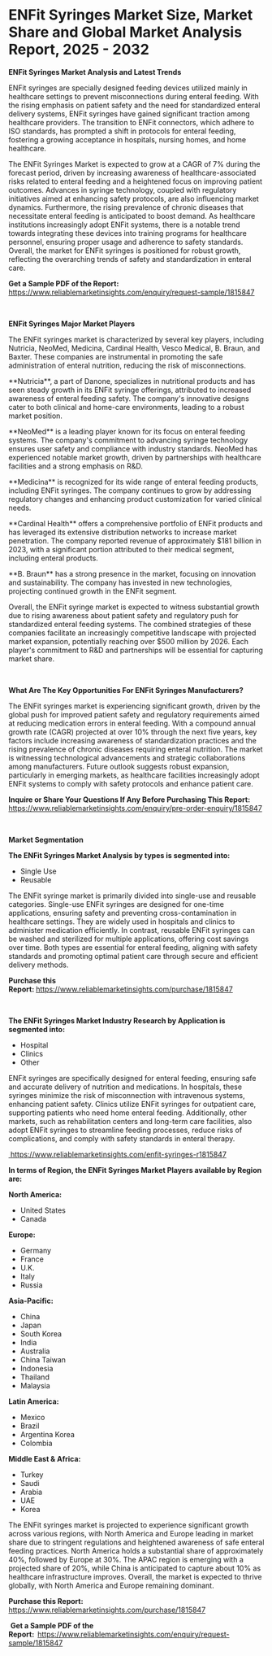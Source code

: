 <p><h1>ENFit Syringes Market Size, Market Share and Global Market Analysis Report, 2025 - 2032</h1></p><p><strong>ENFit Syringes Market Analysis and Latest Trends</strong></p>
<p><p>ENFit syringes are specially designed feeding devices utilized mainly in healthcare settings to prevent misconnections during enteral feeding. With the rising emphasis on patient safety and the need for standardized enteral delivery systems, ENFit syringes have gained significant traction among healthcare providers. The transition to ENFit connectors, which adhere to ISO standards, has prompted a shift in protocols for enteral feeding, fostering a growing acceptance in hospitals, nursing homes, and home healthcare.</p><p>The ENFit Syringes Market is expected to grow at a CAGR of 7% during the forecast period, driven by increasing awareness of healthcare-associated risks related to enteral feeding and a heightened focus on improving patient outcomes. Advances in syringe technology, coupled with regulatory initiatives aimed at enhancing safety protocols, are also influencing market dynamics. Furthermore, the rising prevalence of chronic diseases that necessitate enteral feeding is anticipated to boost demand. As healthcare institutions increasingly adopt ENFit systems, there is a notable trend towards integrating these devices into training programs for healthcare personnel, ensuring proper usage and adherence to safety standards. Overall, the market for ENFit syringes is positioned for robust growth, reflecting the overarching trends of safety and standardization in enteral care.</p></p>
<p><strong>Get a Sample PDF of the Report:&nbsp;</strong> <a href="https://www.reliablemarketinsights.com/enquiry/request-sample/1815847?utm_campaign=2197&utm_medium=2&utm_source=Github&utm_content=ia&utm_term=13042025&utm_id=enfit-syringes">https://www.reliablemarketinsights.com/enquiry/request-sample/1815847</a></p>
<p>&nbsp;</p>
<p><strong>ENFit Syringes Major Market Players</strong></p>
<p><p>The ENFit syringes market is characterized by several key players, including Nutricia, NeoMed, Medicina, Cardinal Health, Vesco Medical, B. Braun, and Baxter. These companies are instrumental in promoting the safe administration of enteral nutrition, reducing the risk of misconnections.</p><p>**Nutricia**, a part of Danone, specializes in nutritional products and has seen steady growth in its ENFit syringe offerings, attributed to increased awareness of enteral feeding safety. The company's innovative designs cater to both clinical and home-care environments, leading to a robust market position.</p><p>**NeoMed** is a leading player known for its focus on enteral feeding systems. The company's commitment to advancing syringe technology ensures user safety and compliance with industry standards. NeoMed has experienced notable market growth, driven by partnerships with healthcare facilities and a strong emphasis on R&D.</p><p>**Medicina** is recognized for its wide range of enteral feeding products, including ENFit syringes. The company continues to grow by addressing regulatory changes and enhancing product customization for varied clinical needs.</p><p>**Cardinal Health** offers a comprehensive portfolio of ENFit products and has leveraged its extensive distribution networks to increase market penetration. The company reported revenue of approximately $181 billion in 2023, with a significant portion attributed to their medical segment, including enteral products.</p><p>**B. Braun** has a strong presence in the market, focusing on innovation and sustainability. The company has invested in new technologies, projecting continued growth in the ENFit segment.</p><p>Overall, the ENFit syringe market is expected to witness substantial growth due to rising awareness about patient safety and regulatory push for standardized enteral feeding systems. The combined strategies of these companies facilitate an increasingly competitive landscape with projected market expansion, potentially reaching over $500 million by 2026. Each player's commitment to R&D and partnerships will be essential for capturing market share.</p></p>
<p>&nbsp;</p>
<p><strong>What Are The Key Opportunities For ENFit Syringes Manufacturers?</strong></p>
<p><p>The ENFit syringes market is experiencing significant growth, driven by the global push for improved patient safety and regulatory requirements aimed at reducing medication errors in enteral feeding. With a compound annual growth rate (CAGR) projected at over 10% through the next five years, key factors include increasing awareness of standardization practices and the rising prevalence of chronic diseases requiring enteral nutrition. The market is witnessing technological advancements and strategic collaborations among manufacturers. Future outlook suggests robust expansion, particularly in emerging markets, as healthcare facilities increasingly adopt ENFit systems to comply with safety protocols and enhance patient care.</p></p>
<p><strong>Inquire or Share Your Questions If Any Before Purchasing This Report:</strong> <a href="https://www.reliablemarketinsights.com/enquiry/pre-order-enquiry/1815847?utm_campaign=2197&utm_medium=2&utm_source=Github&utm_content=ia&utm_term=13042025&utm_id=enfit-syringes">https://www.reliablemarketinsights.com/enquiry/pre-order-enquiry/1815847</a></p>
<p>&nbsp;</p>
<p><strong>Market Segmentation</strong></p>
<p><strong>The ENFit Syringes Market Analysis by types is segmented into:</strong></p>
<p><ul><li>Single Use</li><li>Reusable</li></ul></p>
<p><p>The ENFit syringe market is primarily divided into single-use and reusable categories. Single-use ENFit syringes are designed for one-time applications, ensuring safety and preventing cross-contamination in healthcare settings. They are widely used in hospitals and clinics to administer medication efficiently. In contrast, reusable ENFit syringes can be washed and sterilized for multiple applications, offering cost savings over time. Both types are essential for enteral feeding, aligning with safety standards and promoting optimal patient care through secure and efficient delivery methods.</p></p>
<p><strong>Purchase this Report:&nbsp;</strong><a href="https://www.reliablemarketinsights.com/purchase/1815847?utm_campaign=2197&utm_medium=2&utm_source=Github&utm_content=ia&utm_term=13042025&utm_id=enfit-syringes">https://www.reliablemarketinsights.com/purchase/1815847</a></p>
<p>&nbsp;</p>
<p><strong>The ENFit Syringes Market Industry Research by Application is segmented into:</strong></p>
<p><ul><li>Hospital</li><li>Clinics</li><li>Other</li></ul></p>
<p><p>ENFit syringes are specifically designed for enteral feeding, ensuring safe and accurate delivery of nutrition and medications. In hospitals, these syringes minimize the risk of misconnection with intravenous systems, enhancing patient safety. Clinics utilize ENFit syringes for outpatient care, supporting patients who need home enteral feeding. Additionally, other markets, such as rehabilitation centers and long-term care facilities, also adopt ENFit syringes to streamline feeding processes, reduce risks of complications, and comply with safety standards in enteral therapy.</p></p>
<p><a href="https://www.reliablemarketinsights.com/enfit-syringes-r1815847?utm_campaign=2197&utm_medium=2&utm_source=Github&utm_content=ia&utm_term=13042025&utm_id=enfit-syringes">&nbsp;https://www.reliablemarketinsights.com/enfit-syringes-r1815847</a></p>
<p><strong>In terms of Region, the ENFit Syringes Market Players available by Region are:</strong></p>
<p>
    <p> <strong> North America: </strong>
        <ul>
            <li>United States</li>
            <li>Canada</li>
        </ul>
        </p> 
    <p> <strong> Europe: </strong>
        <ul>
            <li>Germany</li>
            <li>France</li>
            <li>U.K.</li>
            <li>Italy</li>
            <li>Russia</li>
        </ul>
        </p> 
    <p> <strong> Asia-Pacific: </strong>
        <ul>
            <li>China</li>
            <li>Japan</li>
            <li>South Korea</li>
            <li>India</li>
            <li>Australia</li>
            <li>China Taiwan</li>
            <li>Indonesia</li>
            <li>Thailand</li>
            <li>Malaysia</li>
        </ul>
        </p> 
    <p> <strong> Latin America: </strong>
        <ul>
            <li>Mexico</li>
            <li>Brazil</li>
            <li>Argentina Korea</li>
            <li>Colombia</li>
        </ul>
        </p> 
    <p> <strong> Middle East & Africa: </strong>
        <ul>
            <li>Turkey</li>
            <li>Saudi</li>
            <li>Arabia</li>
            <li>UAE</li>
            <li>Korea</li>
        </ul>
    </p>
    </p>
<p><p>The ENFit syringes market is projected to experience significant growth across various regions, with North America and Europe leading in market share due to stringent regulations and heightened awareness of safe enteral feeding practices. North America holds a substantial share of approximately 40%, followed by Europe at 30%. The APAC region is emerging with a projected share of 20%, while China is anticipated to capture about 10% as healthcare infrastructure improves. Overall, the market is expected to thrive globally, with North America and Europe remaining dominant.</p></p>
<p><strong>Purchase this Report: </strong><a href="https://www.reliablemarketinsights.com/purchase/1815847?utm_campaign=2197&utm_medium=2&utm_source=Github&utm_content=ia&utm_term=13042025&utm_id=enfit-syringes">https://www.reliablemarketinsights.com/purchase/1815847</a></p>
<p>&nbsp;<strong>Get a Sample PDF of the Report:&nbsp;&nbsp;</strong><a href="https://www.reliablemarketinsights.com/enquiry/request-sample/1815847?utm_campaign=2197&utm_medium=2&utm_source=Github&utm_content=ia&utm_term=13042025&utm_id=enfit-syringes">https://www.reliablemarketinsights.com/enquiry/request-sample/1815847</a></p>
<p><strong></strong></p>
<p><p></p><p></p><p></p></p>